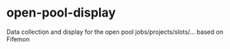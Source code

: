 # open-pool-display
Data collection and display for the open pool jobs/projects/slots/... based on Fifemon
